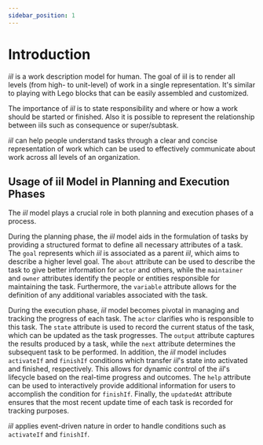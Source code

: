 ```yaml
---
sidebar_position: 1
---
```


# Introduction

*iil* is a work description model for human. 
The goal of iil is to render all levels (from high- to unit-level) of work in a single representation.
It's similar to playing with Lego blocks that can be easily assembled and customized.

The importance of *iil* is to state responsibility and where or how a work should be started or finished. Also it is possible to represent the relationship between iils such as consequence or super/subtask. 

*iil* can help people understand tasks through a clear and concise representation of work which can be used to effectively communicate about work across all levels of an organization.

## Usage of iil Model in Planning and Execution Phases

The *iil* model plays a crucial role in both planning and execution phases of a process.

During the planning phase, the *iil* model aids in the formulation of tasks by providing a structured format to define all necessary attributes of a task. The `goal` represents which *iil* is associated as a parent *iil*, which aims to describe a higher level goal. The `about` attribute can be used to describe the task to give better information for `actor` and others, while the `maintainer` and `owner` attributes identify the people or entities responsible for maintaining the task. Furthermore, the `variable` attribute allows for the definition of any additional variables associated with the task.

During the execution phase, *iil* model becomes pivotal in managing and tracking the progress of each task. The `actor` clarifies who is responsible to this task. The `state` attribute is used to record the current status of the task, which can be updated as the task progresses. The `output` attribute captures the results produced by a task, while the `next` attribute determines the subsequent task to be performed. In addition, the *iil* model includes `activateIf` and `finishIf` conditions which transfer *iil*'s state into activated and finished, respectively. This allows for dynamic control of the *iil*'s lifecycle based on the real-time progress and outcomes. The `help` attribute can be used to interactively provide additional information for users to accomplish the condition for `finishIf`. Finally, the `updatedAt` attribute ensures that the most recent update time of each task is recorded for tracking purposes.

*iil* applies event-driven nature in order to handle conditions such as `activateIf` and `finishIf`.

